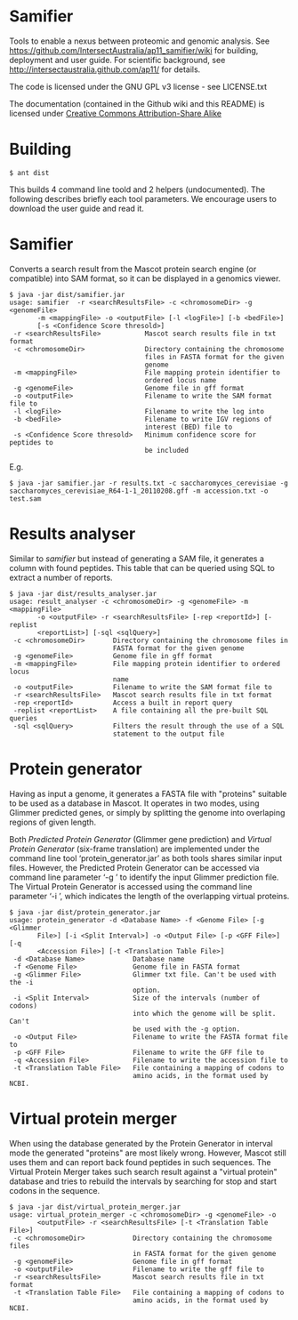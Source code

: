 Samifier
========

  Tools to enable a nexus between proteomic and genomic analysis.
  See https://github.com/IntersectAustralia/ap11_samifier/wiki for building,
  deployment and user guide. For scientific background, see
  http://intersectaustralia.github.com/ap11/ for details.
  
  The code is licensed under the GNU GPL v3 license - see LICENSE.txt

  The documentation (contained in the Github wiki and this README) is licensed under [Creative Commons Attribution-Share Alike](http://creativecommons.org/licenses/by-sa/2.5/au/)


Building
========

    $ ant dist

This builds 4 command line toold and 2 helpers (undocumented). The following
describes briefly each tool parameters. We encourage users to download the
user guide and read it.

Samifier
========

Converts a search result from the Mascot protein search engine (or compatible)
into SAM format, so it can be displayed in a genomics viewer.

    $ java -jar dist/samifier.jar 
    usage: samifier  -r <searchResultsFile> -c <chromosomeDir> -g <genomeFile>   
           -m <mappingFile> -o <outputFile> [-l <logFile>] [-b <bedFile>]
           [-s <Confidence Score thresold>]
     -r <searchResultsFile>           Mascot search results file in txt format           
     -c <chromosomeDir>               Directory containing the chromosome
                                      files in FASTA format for the given
                                      genome
     -m <mappingFile>                 File mapping protein identifier to
                                      ordered locus name                                      
     -g <genomeFile>                  Genome file in gff format
     -o <outputFile>                  Filename to write the SAM format file to     
     -l <logFile>                     Filename to write the log into
     -b <bedFile>                     Filename to write IGV regions of
                                      interest (BED) file to
     -s <Confidence Score thresold>   Minimum confidence score for peptides to
                                      be included

E.g.

    $ java -jar samifier.jar -r results.txt -c saccharomyces_cerevisiae -g saccharomyces_cerevisiae_R64-1-1_20110208.gff -m accession.txt -o test.sam

Results analyser
================

Similar to *samifier* but instead of generating a SAM file, it generates a column with
found peptides. This table that can be queried using SQL to extract a number of reports.


    $ java -jar dist/results_analyser.jar 
    usage: result_analyser -c <chromosomeDir> -g <genomeFile> -m <mappingFile>
           -o <outputFile> -r <searchResultsFile> [-rep <reportId>] [-replist
           <reportList>] [-sql <sqlQuery>]
     -c <chromosomeDir>       Directory containing the chromosome files in
                              FASTA format for the given genome
     -g <genomeFile>          Genome file in gff format
     -m <mappingFile>         File mapping protein identifier to ordered locus
                              name
     -o <outputFile>          Filename to write the SAM format file to
     -r <searchResultsFile>   Mascot search results file in txt format
     -rep <reportId>          Access a built in report query
     -replist <reportList>    A file containing all the pre-built SQL queries
     -sql <sqlQuery>          Filters the result through the use of a SQL
                              statement to the output file


Protein generator
=================

Having as input a genome, it generates a FASTA file with "proteins" suitable to be
used as a database in Mascot. It operates in two modes, using Glimmer predicted
genes, or simply by splitting the genome into overlaping regions of given length.

Both _Predicted Protein Generator_ (Glimmer gene prediction) and _Virtual Protein 
Generator_ (six-frame translation) are implemented under the command line tool 
‘protein_generator.jar’ as both tools shares similar input files. However, the 
Predicted Protein Generator can be accessed via command line parameter 
‘-g <Glimmer File>’ to identify the input Glimmer prediction file. The Virtual 
Protein Generator is accessed using the command line parameter ‘-i <Split Interval>’, 
which indicates the length of the overlapping virtual proteins.   
 
    $ java -jar dist/protein_generator.jar
    usage: protein_generator -d <Database Name> -f <Genome File> [-g <Glimmer
           File>] [-i <Split Interval>] -o <Output File> [-p <GFF File>] [-q
           <Accession File>] [-t <Translation Table File>]
     -d <Database Name>            Database name
     -f <Genome File>              Genome file in FASTA format
     -g <Glimmer File>             Glimmer txt file. Can't be used with the -i
                                   option.
     -i <Split Interval>           Size of the intervals (number of codons)
                                   into which the genome will be split. Can't
                                   be used with the -g option.
     -o <Output File>              Filename to write the FASTA format file to
     -p <GFF File>                 Filename to write the GFF file to
     -q <Accession File>           Filename to write the accession file to
     -t <Translation Table File>   File containing a mapping of codons to
                                   amino acids, in the format used by NCBI.

Virtual protein merger
======================

When using the database generated by the Protein Generator in interval mode the
generated "proteins" are most likely wrong. However, Mascot still uses them and
can report back found peptides in such sequences. The Virtual Protein Merger
takes such search result against a "virtual protein" database and tries to rebuild
the intervals by searching for stop and start codons in the sequence.


    $ java -jar dist/virtual_protein_merger.jar
    usage: virtual_protein_merger -c <chromosomeDir> -g <genomeFile> -o
           <outputFile> -r <searchResultsFile> [-t <Translation Table File>]
     -c <chromosomeDir>            Directory containing the chromosome files
                                   in FASTA format for the given genome
     -g <genomeFile>               Genome file in gff format
     -o <outputFile>               Filename to write the gff file to
     -r <searchResultsFile>        Mascot search results file in txt format
     -t <Translation Table File>   File containing a mapping of codons to
                                   amino acids, in the format used by NCBI.

